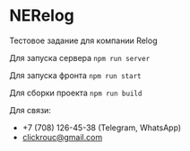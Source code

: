 # NERelog
Тестовое задание для компании Relog

Для запуска сервера `npm run server`

Для запуска фронта `npm run start`

Для сборки проекта `npm run build`

Для связи:
* +7 (708) 126-45-38 (Telegram, WhatsApp)
* clickrouc@gmail.com
